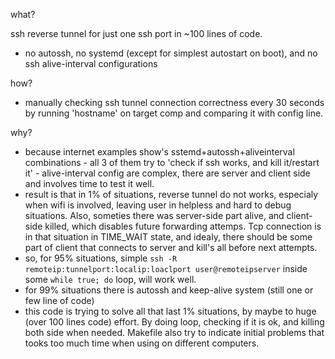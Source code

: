 what?

ssh reverse tunnel for just one ssh port in ~100 lines of code.
- no autossh, no systemd (except for simplest autostart on boot), and no ssh alive-interval configurations

how?
- manually checking ssh tunnel connection correctness every 30 seconds by running 'hostname' on target comp and comparing it with config line.

why?

- because internet examples show's sstemd+autossh+aliveinterval combinations
      - all 3 of them try to 'check if ssh works, and kill it/restart it'
      - alive-interval config are complex, there are server and client side and involves time to test it well.
- result is that in 1% of situations, reverse tunnel do not works, especialy when wifi is involved, 
  leaving user in helpless and hard to debug situations. Also, someties there was server-side part alive, and client-side killed, 
  which disables future forwarding attemps. Tcp connection is in that situation in TIME_WAIT state, and idealy, there should be 
  some part of client that connects to server and kill's all before next attempts.
- so, for 95% situations, simple `ssh -R remoteip:tunnelport:localip:loaclport user@remoteipserver` inside some `while true; do` loop, will work well.
- for 99% situations there is autossh and keep-alive system (still one or few line of code)
- this code is trying to solve all that last 1% situations, by maybe to huge (over 100 lines code) effort. By doing loop, checking 
  if it is ok, and killing both side when needed. Makefile also try to indicate initial problems that tooks too much time when using on 
  different computers.

